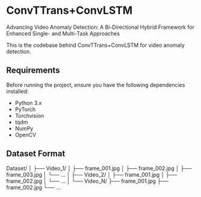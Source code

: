 # ConvTTrans+ConvLSTM

Advancing Video Anomaly Detection: A Bi-Directional Hybrid Framework for Enhanced Single- and Multi-Task Approaches

This is the codebase behind ConvTTrans+ConvLSTM for video anomaly detection.

## Requirements

Before running the project, ensure you have the following dependencies installed:

- Python 3.x
- PyTorch
- Torchvision
- tqdm
- NumPy
- OpenCV

## Dataset Format

Dataset/
│
├── Video_1/
│   ├── frame_001.jpg
│   ├── frame_002.jpg
│   ├── frame_003.jpg
│   └── ...
│
├── Video_2/
│   ├── frame_001.jpg
│   ├── frame_002.jpg
│   └── ...
│
└── Video_N/
    ├── frame_001.jpg
    ├── frame_002.jpg
    └── ...



